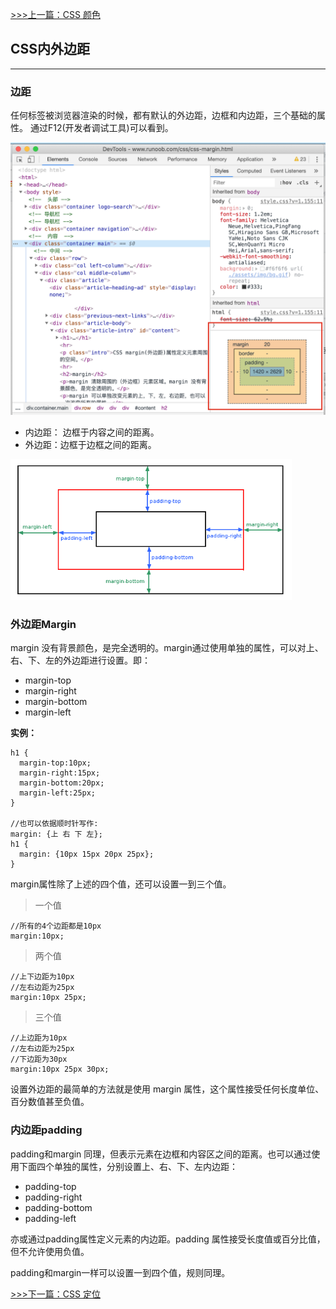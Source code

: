 [>>>上一篇：CSS 颜色](../../lib/CSS/CSS颜色.md)

## CSS内外边距
---
### 边距
任何标签被浏览器渲染的时候，都有默认的外边距，边框和内边距，三个基础的属性。
通过F12(开发者调试工具)可以看到。

<img src="../../img/margin02.png" width="650"/>  

- 内边距： 边框于内容之间的距离。
- 外边距：边框于边框之间的距离。

<img src="../../img/margin01.png" width="450"/>  

### 外边距Margin
margin 没有背景颜色，是完全透明的。margin通过使用单独的属性，可以对上、右、下、左的外边距进行设置。即：
- margin-top
- margin-right
- margin-bottom
- margin-left

**实例：**
```
h1 {
  margin-top:10px;
  margin-right:15px;
  margin-bottom:20px;
  margin-left:25px;
}

//也可以依据顺时针写作:
margin: {上 右 下 左};
h1 {
  margin: {10px 15px 20px 25px};
}
```

margin属性除了上述的四个值，还可以设置一到三个值。
> 一个值
```
//所有的4个边距都是10px
margin:10px;
```
> 两个值
```
//上下边距为10px
//左右边距为25px
margin:10px 25px;
```
> 三个值
```
//上边距为10px
//左右边距为25px
//下边距为30px
margin:10px 25px 30px;
```

设置外边距的最简单的方法就是使用 margin 属性，这个属性接受任何长度单位、百分数值甚至负值。

### 内边距padding
padding和margin 同理，但表示元素在边框和内容区之间的距离。也可以通过使用下面四个单独的属性，分别设置上、右、下、左内边距：
- padding-top
- padding-right
- padding-bottom
- padding-left

亦或通过padding属性定义元素的内边距。padding 属性接受长度值或百分比值，但不允许使用负值。

padding和margin一样可以设置一到四个值，规则同理。

[>>>下一篇：CSS 定位](../../lib/CSS/CSS定位.md)
